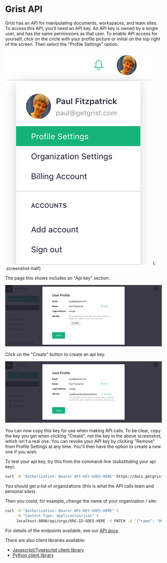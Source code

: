 # Grist API

Grist has an API for manipulating documents, workspaces, and team sites.
To access this API, you'll need an API key.  An API key is owned by a single
user, and has the same permissions as that user.  To enable API access for
yourself, click on the circle with your profile picture or initial
on the top right of the screen.  Then select the "Profile Settings"
option.

*![api-profile-settings](images/api/api-profile-settings.png)*
{: .screenshot-half}

The page this shows includes an "Api key" section.

![api-user-profile](images/api/api-user-profile.png)

Click on the "Create" button to create an api key.

![api-create-api-key](images/api/api-create-api-key.png)

You can now copy this key for use when making API calls.  To be
clear, copy the key you get when clicking "Create", not the key
in the above screenshot, which isn't a real one.  You can
revoke your API key by clicking "Remove" from Profile Settings at any time.
You'll then have the option to create a new one if you wish.

To test your api key, try this from the command-line (substituting
your api key):
```sh
curl -H "Authorization: Bearer API-KEY-GOES-HERE" https://docs.getgrist.com/api/orgs
```

You should get a list of organizations (this is what the API calls team and personal sites).

Then you could, for example, change the name of your organization / site:

```sh
curl -H "Authorization: Bearer API-KEY-GOES-HERE" \
     -H "Content-Type: application/json" \
     localhost:8080/api/orgs/ORG-ID-GOES-HERE -X PATCH -d '{"name": "Omega Devices"}'
```

For details of the endpoints available, see our [API docs](api-docs.html).

There are also client libraries available:

 * [Javascript/Typescript client library](https://www.npmjs.com/package/grist-api)
 * [Python client library](https://pypi.org/project/grist-api/)
